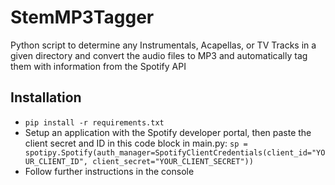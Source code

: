 # StemMP3Tagger
Python script to determine any Instrumentals, Acapellas, or TV Tracks in a given directory and convert the audio files to MP3 and automatically tag them with information from the Spotify API

## Installation
- ```pip install -r requirements.txt```
- Setup an application with the Spotify developer portal, then paste the client secret and ID in this code block in main.py:
```sp = spotipy.Spotify(auth_manager=SpotifyClientCredentials(client_id="YOUR_CLIENT_ID", client_secret="YOUR_CLIENT_SECRET"))```
- Follow further instructions in the console
